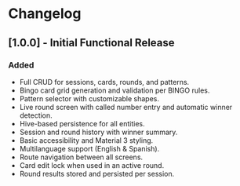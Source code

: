 # Changelog

## [1.0.0] - Initial Functional Release

### Added
- Full CRUD for sessions, cards, rounds, and patterns.
- Bingo card grid generation and validation per BINGO rules.
- Pattern selector with customizable shapes.
- Live round screen with called number entry and automatic winner detection.
- Hive-based persistence for all entities.
- Session and round history with winner summary.
- Basic accessibility and Material 3 styling.
- Multilanguage support (English & Spanish).
- Route navigation between all screens.
- Card edit lock when used in an active round.
- Round results stored and persisted per session.

